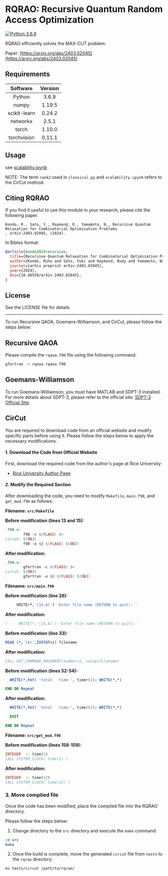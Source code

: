# RQRAO: Recursive Quantum Random Access Optimization

[![Python 3.6.9](https://img.shields.io/badge/python-3.6-blue.svg)](https://www.python.org/downloads/release/python-360/)

RQRAO efficiently solves the MAX-CUT problem.

Paper: [https://arxiv.org/abs/2403.02045](https://arxiv.org/abs/2403.02045)

## Requirements

|Software|Version|
|:---:|:---:|
|Python|3.6.9|
|numpy|1.19.5|
|scikit-learn|0.24.2|
|networkx|2.5.1|
|torch|1.10.0|
|torchvision|0.11.1|

## Usage

see [scalability.ipynb](https://github2.cae.tytlabs.co.jp/e1689/RQRAO-release/blob/main/scalability.ipynb)

NOTE: The term `rank2` used in `classical.py` and `scalability.ipynb` refers to the CirCut method.

## Citing RQRAO

If you find it useful to use this module in your research, please cite the following paper.

```
Kondo, R., Sato, Y., Raymond, R., Yamamoto, N., Recursive Quantum Relaxation for Combinatorial Optimization Problems
, arXiv:2403.02045, (2024).
```

In Bibtex format:
 
```bibtex
@article{kondo2024recursive,
  title={Recursive Quantum Relaxation for Combinatorial Optimization Problems},
  author={Kondo, Ruho and Sato, Yuki and Raymond, Rudy and Yamamoto, Naoki},
  journal={arXiv preprint arXiv:2403.02045},
  year={2024},
  doi={10.48550/arXiv.2403.02045},
}
```

## License

See the LICENSE file for details

---

To run Recursive QAOA, Goemans-Williamson, and CirCut, please follow the steps below:


## Recursive QAOA
Please compile the `rqaoa.f90` file using the following command:
```bash
gfortran -o rqaoa rqaoa.f90
```

## Goemans-Williamson

To run Goemans-Williamson, you must have MATLAB and SDPT-3 installed.  
For more details about SDPT-3, please refer to the official site: [SDPT-3 Official Site](https://blog.nus.edu.sg/mattohkc/softwares/sdpt3/).


## CirCut

You are required to download code from an official website and modify specific parts before using it.
Please follow the steps below to apply the necessary modifications.

#### 1. Download the Code from Official Website
First, download the required code from the author's page at Rice University:

- [Rice University Author Page](https://www.cmor-faculty.rice.edu/~zhang/circut/index.html)

#### 2. Modify the Required Section
After downloading the code, you need to modify `Makefile`, `main.f90`, and `get_mod.f90` as follows:

**Filename: `src/Makefile`**

**Before modification (lines 13 and 15):**
```makefile
.f90.o:
        f90 -c $(FLAGS) $<
circut: $(OBJ)
        f90 -o $@ $(FLAGS) $(OBJ)
```

**After modification:**
```makefile
.f90.o:
        gfortran -c $(FLAGS) $<
circut: $(OBJ)
        gfortran -o $@ $(FLAGS) $(OBJ)
```

**Filename: `src/main.f90`**

**Before modification (line 28):**
```fortran
     WRITE(*,'(1X,A)') 'Enter file name (RETURN to quit): '
```

**After modification:**
```fortran
!     WRITE(*,'(1X,A)') 'Enter file name (RETURN to quit): '
```

**Before modification (line 33):**
```fortran
READ (*,'(A)',IOSTAT=i) filename
```

**After modification:**
```fortran
CALL GET_COMMAND_ARGUMENT(number=1, value=filename)
```

**Before modification (lines 52-54):**
```fortran
  WRITE(*,Fmt) 'total   time:', timer(2); WRITE(*,*)

END DO Repeat
```

**After modification:**
```fortran
  WRITE(*,Fmt) 'total   time:', timer(2); WRITE(*,*)

  EXIT

END DO Repeat
```

**Filename: `src/get_mod.f90`**

**Before modification (lines 158-159):**
```fortran
INTEGER  :: time(1)
CALL SYSTEM_CLOCK( time(1) )
```

**After modification:**
```fortran
INTEGER  :: time(12)
CALL SYSTEM_CLOCK( time(12) )
```

### 3. Move complied file
Once the code has been modified, place the compiled file into the RQRAO directory.

Please follow the steps below:

1. Change directory to the `src` directory and execute the `make` command:
```bash
cd src
make
```

2. Once the build is complete, move the generated `circut` file from `tests` to the `rqrao` directory:
```bash
mv tests/circut /path/to/rqrao/
```
